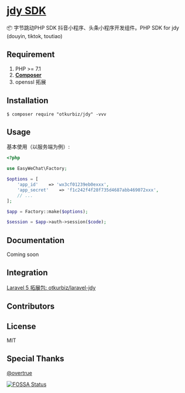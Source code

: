 <h1 align="left"><a href="#">jdy SDK</a></h1>

📦 字节跳动PHP SDK 抖音小程序、头条小程序开发组件。PHP SDK for jdy (douyin, tiktok, toutiao)


## Requirement

1. PHP >= 7.1
2. **[Composer](https://getcomposer.org/)**
3. openssl 拓展


## Installation

```shell
$ composer require "otkurbiz/jdy" -vvv
```

## Usage

基本使用（以服务端为例）:

```php
<?php

use EasyWeChat\Factory;

$options = [
    'app_id'    => 'wx3cf01239eb0exxx',
    'app_secret'    => 'f1c242f4f28f735d4687abb469072xxx',
    // ...
];

$app = Factory::make($options);

$session = $app->auth->session($code);
```


## Documentation

Coming soon

## Integration

[Laravel 5 拓展包: otkurbiz/laravel-jdy](https://github.com/otkurbiz/laravel-jdy)

## Contributors


## License

MIT

## Special Thanks
[@overtrue](https://github.com/overtrue)

[![FOSSA Status](https://app.fossa.io/api/projects/git%2Bgithub.com%2Fotkurbiz%2Fjdy.svg?type=large)](https://app.fossa.io/projects/git%2Bgithub.com%2Fovertrue%2Fwechat?ref=badge_large)
